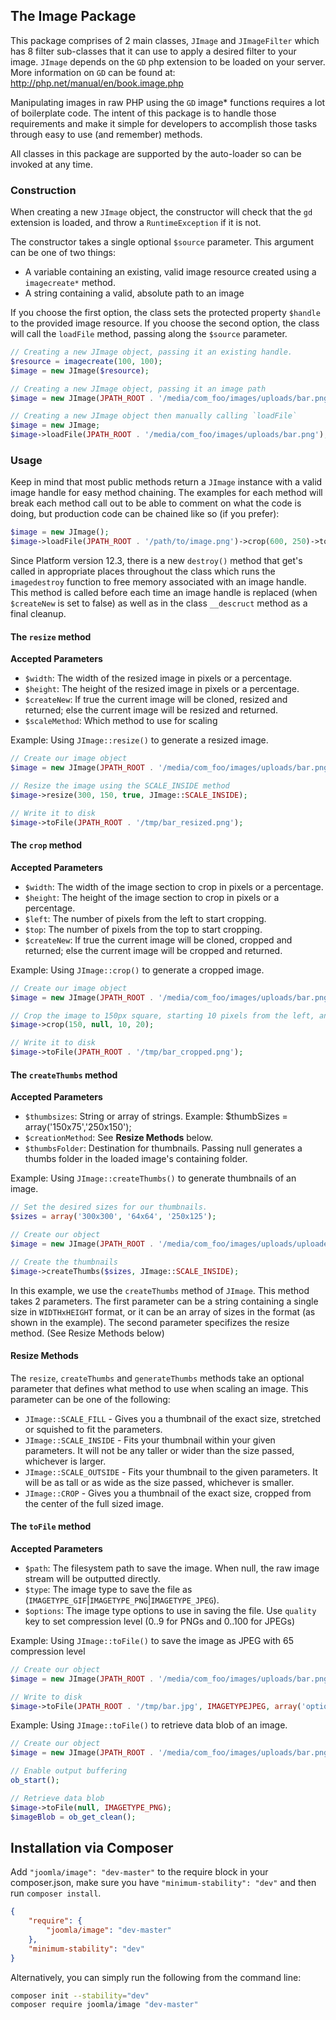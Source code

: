 ## The Image Package

This package comprises of 2 main classes, `JImage` and `JImageFilter` which has 8 filter sub-classes that it can use to apply a desired filter to your image. `JImage` depends on the `GD` php extension to be loaded on your server. More information on `GD` can be found at: http://php.net/manual/en/book.image.php

Manipulating images in raw PHP using the `GD` image* functions requires a lot of boilerplate code. The intent of this package is to handle those requirements and make it simple for developers to accomplish those tasks through easy to use (and remember) methods.

All classes in this package are supported by the auto-loader so can be invoked at any time.

### Construction

When creating a new `JImage` object, the constructor will check that the `gd` extension is loaded, and throw a `RuntimeException` if it is not.

The constructor takes a single optional `$source` parameter. This argument can be one of two things:

- A variable containing an existing, valid image resource created using a `imagecreate*` method.
- A string containing a valid, absolute path to an image

If you choose the first option, the class sets the protected property `$handle` to the provided image resource.
If you choose the second option, the class will call the `loadFile` method, passing along the `$source` parameter.

```php
// Creating a new JImage object, passing it an existing handle.
$resource = imagecreate(100, 100);
$image = new JImage($resource);

// Creating a new JImage object, passing it an image path
$image = new JImage(JPATH_ROOT . '/media/com_foo/images/uploads/bar.png');

// Creating a new JImage object then manually calling `loadFile`
$image = new JImage;
$image->loadFile(JPATH_ROOT . '/media/com_foo/images/uploads/bar.png');
```

### Usage

Keep in mind that most public methods return a `JImage` instance with a valid image handle for easy method chaining. The examples for each method will break each method call out to be able to comment on what the code is doing, but production code can be chained like so (if you prefer):

```php
$image = new JImage();
$image->loadFile(JPATH_ROOT . '/path/to/image.png')->crop(600, 250)->toFile(JPATH_ROOT . '/tmp/image.png');
```

Since Platform version 12.3, there is a new `destroy()` method that get's called in appropriate places throughout the class which runs the `imagedestroy` function to free memory associated with an image handle. This method is called before each time an image handle is replaced (when `$createNew` is set to false) as well as in the class `__descruct` method as a final cleanup.


#### The `resize` method
__Accepted Parameters__

- `$width`: The width of the resized image in pixels or a percentage.
- `$height`: The height of the resized image in pixels or a percentage.
- `$createNew`: If true the current image will be cloned, resized and returned; else the current image will be resized and returned.
- `$scaleMethod`: Which method to use for scaling

Example: Using `JImage::resize()` to generate a resized image.

```php
// Create our image object
$image = new JImage(JPATH_ROOT . '/media/com_foo/images/uploads/bar.png');

// Resize the image using the SCALE_INSIDE method
$image->resize(300, 150, true, JImage::SCALE_INSIDE);

// Write it to disk
$image->toFile(JPATH_ROOT . '/tmp/bar_resized.png');

```


#### The `crop` method
__Accepted Parameters__

- `$width`: The width of the image section to crop in pixels or a percentage.
- `$height`: The height of the image section to crop in pixels or a percentage.
- `$left`: The number of pixels from the left to start cropping.
- `$top`: The number of pixels from the top to start cropping.
- `$createNew`: If true the current image will be cloned, cropped and returned; else the current image will be cropped and returned.

Example: Using `JImage::crop()` to generate a cropped image.

```php
// Create our image object
$image = new JImage(JPATH_ROOT . '/media/com_foo/images/uploads/bar.png');

// Crop the image to 150px square, starting 10 pixels from the left, and 20 pixels from the top
$image->crop(150, null, 10, 20);

// Write it to disk
$image->toFile(JPATH_ROOT . '/tmp/bar_cropped.png');
```


#### The `createThumbs` method
__Accepted Parameters__

- `$thumbsizes`: String or array of strings. Example: $thumbSizes = array('150x75','250x150');
- `$creationMethod`: See __Resize Methods__ below.
- `$thumbsFolder`: Destination for thumbnails. Passing null generates a thumbs folder in the loaded image's containing folder.

Example: Using `JImage::createThumbs()` to generate thumbnails of an image.

```php
// Set the desired sizes for our thumbnails.
$sizes = array('300x300', '64x64', '250x125');

// Create our object
$image = new JImage(JPATH_ROOT . '/media/com_foo/images/uploads/uploadedImage.jpg');

// Create the thumbnails
$image->createThumbs($sizes, JImage::SCALE_INSIDE);
```

In this example, we use the `createThumbs` method of `JImage`. This method takes 2 parameters. The first parameter can be a string containing a single size in `WIDTHxHEIGHT` format, or it can be an array of sizes in the format (as shown in the example). The second parameter specifizes the resize method. (See Resize Methods below)


#### Resize Methods

The `resize`, `createThumbs` and `generateThumbs` methods take an optional parameter that defines what method to use when scaling an image.
This parameter can be one of the following:

- `JImage::SCALE_FILL` - Gives you a thumbnail of the exact size, stretched or squished to fit the parameters.
- `JImage::SCALE_INSIDE` - Fits your thumbnail within your given parameters. It will not be any taller or wider than the size passed, whichever is larger.
- `JImage::SCALE_OUTSIDE` - Fits your thumbnail to the given parameters. It will be as tall or as wide as the size passed, whichever is smaller.
- `JImage::CROP` - Gives you a thumbnail of the exact size, cropped from the center of the full sized image.


#### The `toFile` method
__Accepted Parameters__

- `$path`: The filesystem path to save the image.
           When null, the raw image stream will be outputted directly.
- `$type`: The image type to save the file as (`IMAGETYPE_GIF`|`IMAGETYPE_PNG`|`IMAGETYPE_JPEG`).
- `$options`: The image type options to use in saving the file.
              Use `quality` key to set compression level (0..9 for PNGs and 0..100 for JPEGs)

Example: Using `JImage::toFile()` to save the image as JPEG with 65 compression level

```php
// Create our object
$image = new JImage(JPATH_ROOT . '/media/com_foo/images/uploads/bar.png');

// Write to disk
$image->toFile(JPATH_ROOT . '/tmp/bar.jpg', IMAGETYPEJPEG, array('options' => 65));

```

Example: Using `JImage::toFile()` to retrieve data blob of an image.

```php
// Create our object
$image = new JImage(JPATH_ROOT . '/media/com_foo/images/uploads/bar.png');

// Enable output buffering
ob_start();

// Retrieve data blob
$image->toFile(null, IMAGETYPE_PNG);
$imageBlob = ob_get_clean();
```


## Installation via Composer

Add `"joomla/image": "dev-master"` to the require block in your composer.json, make sure you have `"minimum-stability": "dev"` and then run `composer install`.

```json
{
	"require": {
		"joomla/image": "dev-master"
	},
	"minimum-stability": "dev"
}
```

Alternatively, you can simply run the following from the command line:

```sh
composer init --stability="dev"
composer require joomla/image "dev-master"
```
